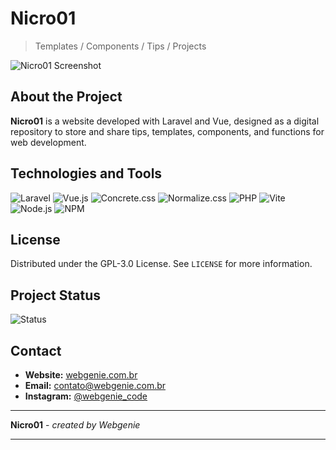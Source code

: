 # Nicro01

> Templates / Components / Tips / Projects

![Nicro01 Screenshot](https://i.postimg.cc/LXK5gcgx/image.png)

## About the Project

**Nicro01** is a website developed with Laravel and Vue, designed as a digital repository to store and share tips, templates, components, and functions for web development.

## Technologies and Tools

![Laravel](https://img.shields.io/badge/Laravel-^10.10-red.svg)
![Vue.js](https://img.shields.io/badge/Vue.js-^3.2-green.svg)
![Concrete.css](https://img.shields.io/badge/concrete.css-latest-blueviolet.svg)
![Normalize.css](https://img.shields.io/badge/normalize.css-latest-blue.svg)
![PHP](https://img.shields.io/badge/PHP-^8.1-blue.svg)
![Vite](https://img.shields.io/badge/vite-^5.0-brightgreen.svg)
![Node.js](https://img.shields.io/badge/Node-18.8-green.svg)
![NPM](https://img.shields.io/badge/npm-8.18-blue.svg)

## License

Distributed under the GPL-3.0 License. See `LICENSE` for more information.

## Project Status

![Status](https://img.shields.io/badge/status-in_progress-yellow.svg)

## Contact

-   **Website:** [webgenie.com.br](https://webgenie.com.br)
-   **Email:** [contato@webgenie.com.br](mailto:contato@webgenie.com.br)
-   **Instagram:** [@webgenie_code](https://instagram.com/webgenie_code)

---

**Nicro01** - _created by Webgenie_

---
